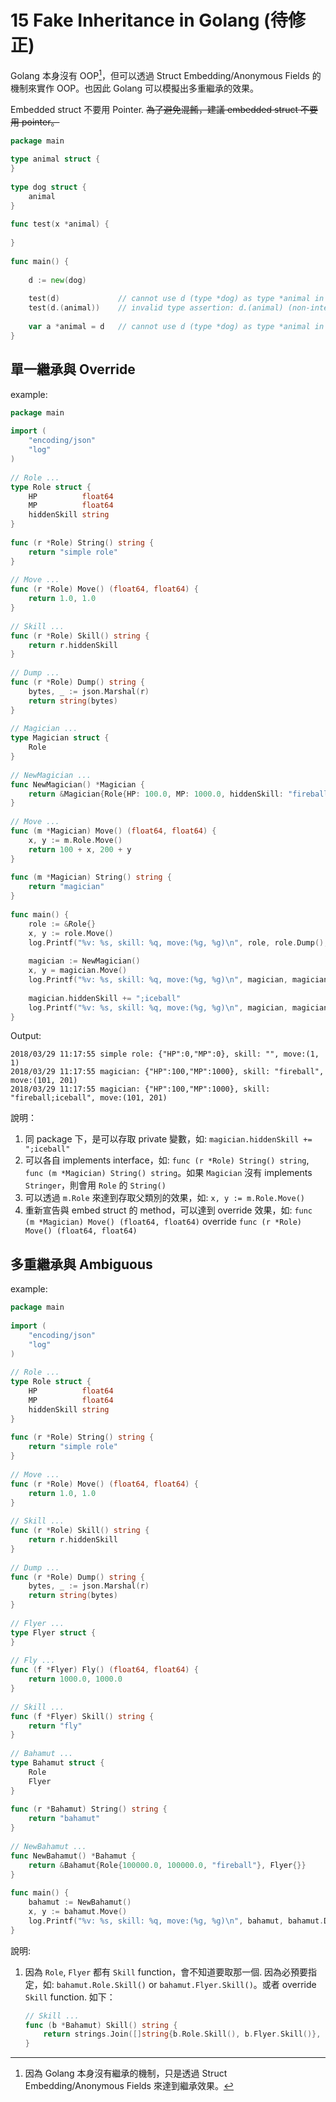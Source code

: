 # 15 Fake Inheritance in Golang (待修正)
  
  
Golang 本身沒有 OOP[^non_oop]，但可以透過 Struct Embedding/Anonymous Fields 的機制來實作 OOP。也因此 Golang 可以模擬出多重繼承的效果。
  
Embedded struct 不要用 Pointer. ~~為了避免混餚，建議 embedded struct 不要用 pointer。~~
  
```go
package main
  
type animal struct {
}
  
type dog struct {
    animal
}
  
func test(x *animal) {
  
}
  
func main() {
  
    d := new(dog)
  
    test(d)             // cannot use d (type *dog) as type *animal in argument to test
    test(d.(animal))    // invalid type assertion: d.(animal) (non-interface type *dog on left)
  
    var a *animal = d   // cannot use d (type *dog) as type *animal in assignment
}
```
  
[^non_oop]: 因為 Golang 本身沒有繼承的機制，只是透過 Struct Embedding/Anonymous Fields 來達到繼承效果。
  
## 單一繼承與 Override
  
  
example:
  
```go
package main
  
import (
    "encoding/json"
    "log"
)
  
// Role ...
type Role struct {
    HP          float64
    MP          float64
    hiddenSkill string
}
  
func (r *Role) String() string {
    return "simple role"
}
  
// Move ...
func (r *Role) Move() (float64, float64) {
    return 1.0, 1.0
}
  
// Skill ...
func (r *Role) Skill() string {
    return r.hiddenSkill
}
  
// Dump ...
func (r *Role) Dump() string {
    bytes, _ := json.Marshal(r)
    return string(bytes)
}
  
// Magician ...
type Magician struct {
    Role
}
  
// NewMagician ...
func NewMagician() *Magician {
    return &Magician{Role{HP: 100.0, MP: 1000.0, hiddenSkill: "fireball"}}
}
  
// Move ...
func (m *Magician) Move() (float64, float64) {
    x, y := m.Role.Move()
    return 100 + x, 200 + y
}
  
func (m *Magician) String() string {
    return "magician"
}
  
func main() {
    role := &Role{}
    x, y := role.Move()
    log.Printf("%v: %s, skill: %q, move:(%g, %g)\n", role, role.Dump(), role.Skill(), x, y)
  
    magician := NewMagician()
    x, y = magician.Move()
    log.Printf("%v: %s, skill: %q, move:(%g, %g)\n", magician, magician.Dump(), magician.Skill(), x, y)
  
    magician.hiddenSkill += ";iceball"
    log.Printf("%v: %s, skill: %q, move:(%g, %g)\n", magician, magician.Dump(), magician.Skill(), x, y)
}
```
  
Output:
  
```text
2018/03/29 11:17:55 simple role: {"HP":0,"MP":0}, skill: "", move:(1, 1)
2018/03/29 11:17:55 magician: {"HP":100,"MP":1000}, skill: "fireball", move:(101, 201)
2018/03/29 11:17:55 magician: {"HP":100,"MP":1000}, skill: "fireball;iceball", move:(101, 201)
```
  
說明：
  
1. 同 package 下，是可以存取 private 變數，如: `magician.hiddenSkill += ";iceball"`
1. 可以各自 implements interface，如: `func (r *Role) String() string`, `func (m *Magician) String() string`。如果 `Magician` 沒有 implements `Stringer`，則會用 `Role` 的 `String()`
1. 可以透過 `m.Role` 來達到存取父類別的效果，如: `x, y := m.Role.Move()`
1. 重新宣告與 embed struct 的 method，可以達到 override 效果，如: `func (m *Magician) Move() (float64, float64)` override `func (r *Role) Move() (float64, float64)`
  
## 多重繼承與 Ambiguous
  
  
example:
  
```go
package main
  
import (
    "encoding/json"
    "log"
)
  
// Role ...
type Role struct {
    HP          float64
    MP          float64
    hiddenSkill string
}
  
func (r *Role) String() string {
    return "simple role"
}
  
// Move ...
func (r *Role) Move() (float64, float64) {
    return 1.0, 1.0
}
  
// Skill ...
func (r *Role) Skill() string {
    return r.hiddenSkill
}
  
// Dump ...
func (r *Role) Dump() string {
    bytes, _ := json.Marshal(r)
    return string(bytes)
}
  
// Flyer ...
type Flyer struct {
}
  
// Fly ...
func (f *Flyer) Fly() (float64, float64) {
    return 1000.0, 1000.0
}
  
// Skill ...
func (f *Flyer) Skill() string {
    return "fly"
}
  
// Bahamut ...
type Bahamut struct {
    Role
    Flyer
}
  
func (r *Bahamut) String() string {
    return "bahamut"
}
  
// NewBahamut ...
func NewBahamut() *Bahamut {
    return &Bahamut{Role{100000.0, 100000.0, "fireball"}, Flyer{}}
}
  
func main() {
    bahamut := NewBahamut()
    x, y := bahamut.Move()
    log.Printf("%v: %s, skill: %q, move:(%g, %g)\n", bahamut, bahamut.Dump(), bahamut.Skill(), x, y) // error: ambiguous selector bahamut.Skill
}
```
  
說明:
  
1. 因為 `Role`, `Flyer` 都有 `Skill` function，會不知道要取那一個. 因為必預要指定，如: `bahamut.Role.Skill()` or `bahamut.Flyer.Skill()`。或者 override `Skill` function. 如下：
  
    ```go
    // Skill ...
    func (b *Bahamut) Skill() string {
        return strings.Join([]string{b.Role.Skill(), b.Flyer.Skill()}, ";")
    }
    ```
  
